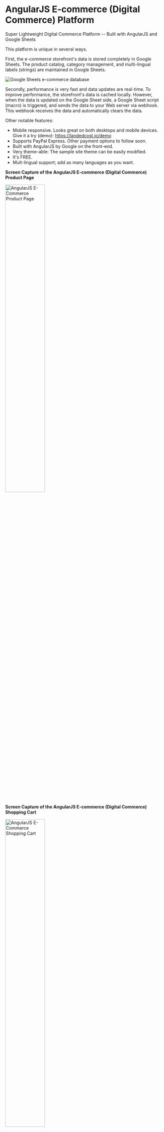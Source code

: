 # AngularJS E-commerce (Digital Commerce) Platform
Super Lightweight Digital Commerce Platform -- Built with AngularJS and Google Sheets   

This platform is unique in several ways. 

First, the e-commerce storefront's data is stored completely in Google Sheets.
The product catalog, category management, and multi-lingual labels (strings) are maintained in Google Sheets.

![Google Sheets e-commerce database](https://landedcost.io/demo/img/google-sheets-live.png)

Secondly, performance is very fast and data updates are real-time.
To improve performance, the storefront's data is cached locally. However, when the data is updated
on the Google Sheet side, a Google Sheet script (macro) is triggered, and sends the data to your Web server via webhook. This webhook
receives the data and automatically clears the data. 


Other notable features:

- Mobile responsive. Looks great on both desktops and mobile devices. Give it a try (demo): https://landedcost.io/demo
- Supports PayPal Express. Other payment options to follow soon.
- Built with AngularJS by Google on the front-end.
- Very theme-able: The sample site theme can be easily modified.
- It's FREE.
- Mult-lingual support; add as many languages as you want.

**Screen Capture of the AngularJS E-commerce (Digital Commerce) Product Page**

<img src="https://landedcost.io/demo/img/home-page.PNG" alt="AngularJS E-Commerce Product Page" width="50%"/>


**Screen Capture of the AngularJS E-commerce (Digital Commerce) Shopping Cart**

<img src="https://landedcost.io/demo/img/shopping-cart.PNG" alt="AngularJS E-Commerce Shopping Cart" width="50%"/>

## Getting Started

### Installation

**For this installation, we are giving you access to use our Google API's project OAuth 2.0 client IDs -- please, please be kind). This will make the initial setup much easier for first users of Google API Managers.**

1. On the AngularJS-eCommerce Github repository page, click Clone or download button. These instructions will cover the download option.
2. Download and unzip the ZIP file to your Web server.
3. Open your browser, and the webstore should be running.

The Googgle Sheet that contains the data (All changes made will go live):
https://docs.google.com/spreadsheets/d/12Ljjd8dChaHq2YOExKXw77ri2UDgixQTVuZBgMY-o30/edit#gid=0

